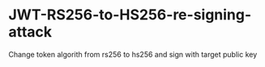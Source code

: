 # JWT-RS256-to-HS256-re-signing-attack
Change token algorith from rs256 to hs256 and sign with target public key
